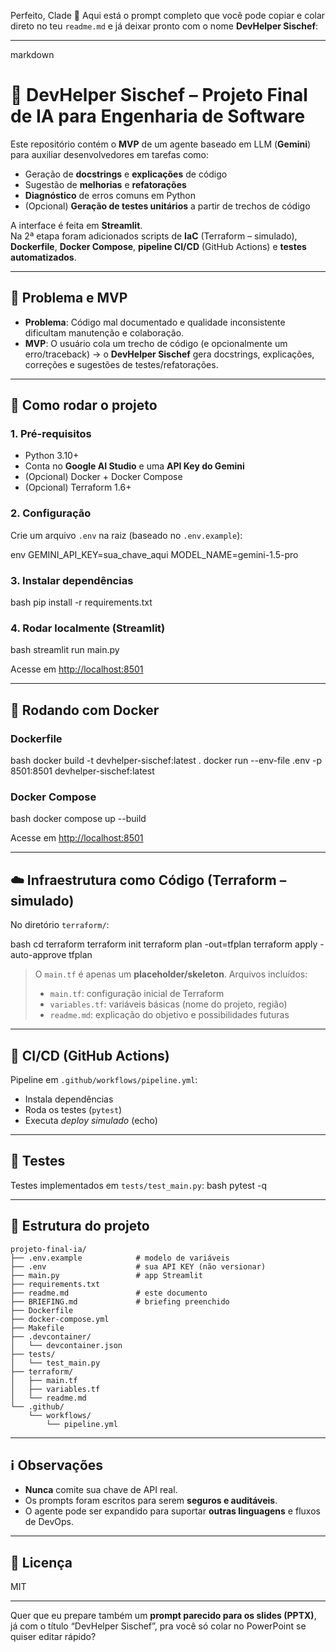 Perfeito, Clade 🙌
Aqui está o prompt completo que você pode copiar e colar direto no teu `readme.md` e já deixar pronto com o nome **DevHelper Sischef**:

---
markdown
# 🤖 DevHelper Sischef – Projeto Final de IA para Engenharia de Software

Este repositório contém o **MVP** de um agente baseado em LLM (**Gemini**) para auxiliar desenvolvedores em tarefas como:

* Geração de **docstrings** e **explicações** de código  
* Sugestão de **melhorias** e **refatorações**  
* **Diagnóstico** de erros comuns em Python  
* (Opcional) **Geração de testes unitários** a partir de trechos de código  

A interface é feita em **Streamlit**.  
Na 2ª etapa foram adicionados scripts de **IaC** (Terraform – simulado), **Dockerfile**, **Docker Compose**, **pipeline CI/CD** (GitHub Actions) e **testes automatizados**.

---

## 🎯 Problema e MVP

* **Problema**: Código mal documentado e qualidade inconsistente dificultam manutenção e colaboração.  
* **MVP**: O usuário cola um trecho de código (e opcionalmente um erro/traceback) → o **DevHelper Sischef** gera docstrings, explicações, correções e sugestões de testes/refatorações.

---

## 🚀 Como rodar o projeto

### 1. Pré-requisitos
* Python 3.10+  
* Conta no **Google AI Studio** e uma **API Key do Gemini**  
* (Opcional) Docker + Docker Compose  
* (Opcional) Terraform 1.6+  

### 2. Configuração
Crie um arquivo `.env` na raiz (baseado no `.env.example`):

env
GEMINI_API_KEY=sua_chave_aqui
MODEL_NAME=gemini-1.5-pro


### 3. Instalar dependências

bash
pip install -r requirements.txt


### 4. Rodar localmente (Streamlit)

bash
streamlit run main.py


Acesse em [http://localhost:8501](http://localhost:8501)

---

## 🐳 Rodando com Docker

### Dockerfile

bash
docker build -t devhelper-sischef:latest .
docker run --env-file .env -p 8501:8501 devhelper-sischef:latest


### Docker Compose

bash
docker compose up --build


Acesse em [http://localhost:8501](http://localhost:8501)

---

## ☁️ Infraestrutura como Código (Terraform – simulado)

No diretório `terraform/`:

bash
cd terraform
terraform init
terraform plan -out=tfplan
terraform apply -auto-approve tfplan


> O `main.tf` é apenas um **placeholder/skeleton**.
> Arquivos incluídos:
>
> * `main.tf`: configuração inicial de Terraform
> * `variables.tf`: variáveis básicas (nome do projeto, região)
> * `readme.md`: explicação do objetivo e possibilidades futuras

---

## 🔄 CI/CD (GitHub Actions)

Pipeline em `.github/workflows/pipeline.yml`:

* Instala dependências
* Roda os testes (`pytest`)
* Executa *deploy simulado* (echo)

---

## 🧪 Testes

Testes implementados em `tests/test_main.py`:
bash
pytest -q


---

## 📂 Estrutura do projeto

```
projeto-final-ia/
├── .env.example            # modelo de variáveis
├── .env                    # sua API KEY (não versionar)
├── main.py                 # app Streamlit
├── requirements.txt
├── readme.md               # este documento
├── BRIEFING.md             # briefing preenchido
├── Dockerfile
├── docker-compose.yml
├── Makefile
├── .devcontainer/
│   └── devcontainer.json
├── tests/
│   └── test_main.py
├── terraform/
│   ├── main.tf
│   ├── variables.tf
│   └── readme.md
└── .github/
    └── workflows/
        └── pipeline.yml
```

---

## ℹ️ Observações

* **Nunca** comite sua chave de API real.
* Os prompts foram escritos para serem **seguros e auditáveis**.
* O agente pode ser expandido para suportar **outras linguagens** e fluxos de DevOps.

---

## 📄 Licença

MIT

---

Quer que eu prepare também um **prompt parecido para os slides (PPTX)**, já com o título “DevHelper Sischef”, pra você só colar no PowerPoint se quiser editar rápido?
